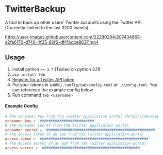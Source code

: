 # TwitterBackup

A tool to back up other users' Twitter accounts using the Twitter API. (Currently limited to the last 3200 tweets).

https://user-images.githubusercontent.com/22280294/207434663-a2fa6170-d740-4f35-82f6-df41bdce8837.mp4

## Usage

1. Install python `>= 3.7` (Tested on python 3.11)
2. `pip install twb`
3. [Register for a Twitter API token](https://developer.twitter.com/en/portal/dashboard)
4. Put your tokens in `$HOME/.config/twb/config.toml` or `./config.toml`. You can reference the example config below
5. Run command `twb <username>`

#### Example Config

```toml
# The consumer key from the Twitter application portal (https://developer.twitter.com/en/portal/dashboard)
consumer_key = '#########################'
# The consumer secret from the Twitter application portal
consumer_secret = '##################################################'
# The access token of an app from the Twitter application portal
access_token = '##################################################'
# The access secret of an app from the Twitter application portal
access_secret = '#############################################'
```

